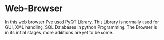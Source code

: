 # Web-Browser

In this web browser I've used PyQT Library, This Library is normally used for GUI, XML handling, SQL Databases in python Programming. The Browser is in its initial stages, more additions are yet to be come..
